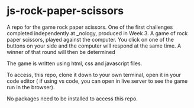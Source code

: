 # js-rock-paper-scissors
A repo for the game rock paper scissors. One of the first challenges completed independently at _nology, produced in Week 3. A game of rock paper scissors, played against the computer. You click on one of the buttons on your side and the computer will respond at the same time. A winner of that round will then be determined

The game is written using html, css and javascript files.

To access, this repo, clone it down to your own terminal, open it in your code editor ( if using vs code, you can open in live server to see the game run in the browser).

No packages need to be installed to access this repo.
